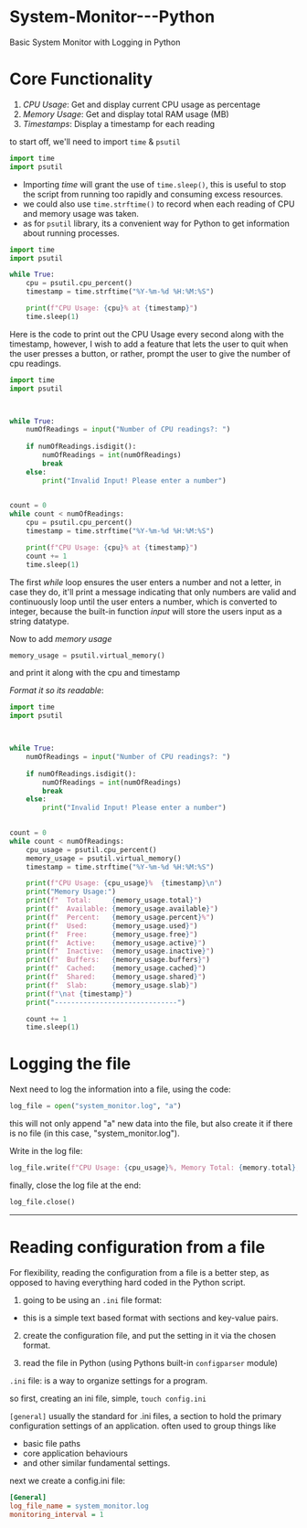 # System-Monitor---Python
Basic System Monitor with Logging in Python

# Core Functionality
1. *CPU Usage*: Get and display current CPU usage as percentage
2. *Memory Usage*: Get and display total RAM usage (MB)
3. *Timestamps*: Display a timestamp for each reading

to start off, we'll need to import `time` & `psutil`

```python
import time
import psutil
```
- Importing *time* will grant the use of `time.sleep()`, this is useful to stop the script from running too rapidly and consuming excess resources.
- we could also use `time.strftime()` to record when each reading of CPU and memory usage was taken.
- as for `psutil` library, its a convenient way for Python to get information about running processes.

```python
import time
import psutil

while True:
    cpu = psutil.cpu_percent()
    timestamp = time.strftime("%Y-%m-%d %H:%M:%S")

    print(f"CPU Usage: {cpu}% at {timestamp}")
    time.sleep(1)
```

Here is the code to print out the CPU Usage every second along with the timestamp, however, I wish to add a feature that lets the user to quit when the user presses a button, or rather, 
prompt the user to give the number of cpu readings.


```python
import time
import psutil



while True:
    numOfReadings = input("Number of CPU readings?: ")
    
    if numOfReadings.isdigit():
        numOfReadings = int(numOfReadings)
        break
    else:
        print("Invalid Input! Please enter a number")
    

count = 0
while count < numOfReadings:
    cpu = psutil.cpu_percent()
    timestamp = time.strftime("%Y-%m-%d %H:%M:%S")

    print(f"CPU Usage: {cpu}% at {timestamp}")
    count += 1
    time.sleep(1)
```

The first *while* loop ensures the user enters a number and not a letter, in case they do, it'll print a message indicating that only numbers are valid and continuously loop until the user enters a number, which is converted to integer, because the built-in function *input* will store the users input as a string datatype.

Now to add *memory usage*
```python
memory_usage = psutil.virtual_memory()
```
and print it along with the cpu and timestamp

*Format it so its readable*:
```python
import time
import psutil



while True:
    numOfReadings = input("Number of CPU readings?: ")
    
    if numOfReadings.isdigit():
        numOfReadings = int(numOfReadings)
        break
    else:
        print("Invalid Input! Please enter a number")
    

count = 0
while count < numOfReadings:
    cpu_usage = psutil.cpu_percent()
    memory_usage = psutil.virtual_memory()
    timestamp = time.strftime("%Y-%m-%d %H:%M:%S")

    print(f"CPU Usage: {cpu_usage}%  {timestamp}\n")
    print("Memory Usage:")
    print(f"  Total:     {memory_usage.total}")
    print(f"  Available: {memory_usage.available}")
    print(f"  Percent:   {memory_usage.percent}%")
    print(f"  Used:      {memory_usage.used}")
    print(f"  Free:      {memory_usage.free}")
    print(f"  Active:    {memory_usage.active}")
    print(f"  Inactive:  {memory_usage.inactive}")
    print(f"  Buffers:   {memory_usage.buffers}")
    print(f"  Cached:    {memory_usage.cached}")
    print(f"  Shared:    {memory_usage.shared}")
    print(f"  Slab:      {memory_usage.slab}")
    print(f"\nat {timestamp}")
    print("------------------------------")

    count += 1
    time.sleep(1)
```

# Logging the file
Next need to log the information into a file, using the code:
```python
log_file = open("system_monitor.log", "a")
```
this will not only append "a" new data into the file, but also create it if there is no file (in this case, "system_monitor.log").

Write in the log file:
```python
log_file.write(f"CPU Usage: {cpu_usage}%, Memory Total: {memory.total}, Memory Used: {memory.used}, Timestamp: {timestamp}\n")
```

finally, close the log file at the end:
```python
log_file.close()
```

------
# Reading configuration from a file
For flexibility, reading the configuration from a file is a better step, as opposed to having everything hard coded in the Python script.

1. going to be using an `.ini` file format:
- this is a simple text based format with sections and key-value pairs.

2. create the configuration file, and put the setting in it via the chosen format.

3. read the file in Python (using Pythons built-in `configparser` module)


`.ini` file:
is a way to organize settings for a program.

so first, creating an ini file, simple, `touch config.ini`

`[general]` usually the standard for .ini files, a section to hold the primary configuration settings of an application.
often used to group things like 
- basic file paths
- core application behaviours
- and other similar fundamental settings.


next we create a config.ini file:
```ini
[General]
log_file_name = system_monitor.log
monitoring_interval = 1
```